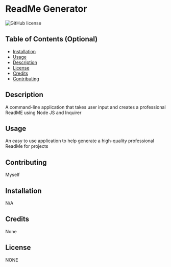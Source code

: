 # ReadMe Generator

![GitHub license](https://img.shields.io/badge/license-NONE-blue.svg)

## Table of Contents (Optional)

- [Installation](#installation)
- [Usage](#usage)
- [Description](#description)
- [License](#license)
- [Credits](#credits)
- [Contributing](#contributing)

## Description

A command-line application that takes user input and creates a professional ReadME using Node JS and Inquirer

## Usage

An easy to use application to help generate a high-quality professional ReadMe for projects

## Contributing

Myself

## Installation

N/A

## Credits

None

## License

NONE
